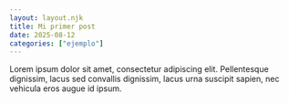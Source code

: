```yaml
---
layout: layout.njk
title: Mi primer post
date: 2025-08-12
categories: ["ejemplo"]
---
```

<p>Lorem ipsum dolor sit amet, consectetur adipiscing elit. Pellentesque dignissim, lacus sed convallis dignissim, lacus urna suscipit sapien, nec vehicula eros augue id ipsum.</p>
